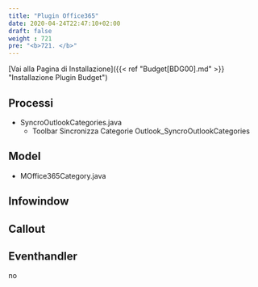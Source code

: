 ```yaml
---
title: "Plugin Office365"
date: 2020-04-24T22:47:10+02:00
draft: false
weight : 721
pre: "<b>721. </b>"
---
```


[Vai alla Pagina di Installazione]({{< ref "Budget[BDG00].md" >}} "Installazione Plugin Budget")

## Processi
- SyncroOutlookCategories.java
    - Toolbar Sincronizza Categorie Outlook_SyncroOutlookCategories

## Model
- MOffice365Category.java

## Infowindow


## Callout


## Eventhandler
no
